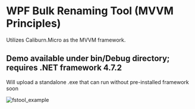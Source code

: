 # WPF Bulk Renaming Tool (MVVM Principles)

Utilizes Caliburn.Micro as the MVVM framework.

## Demo available under bin/Debug directory; requires .NET framework 4.7.2

Will upload a standalone .exe that can run without pre-installed framework soon

![fstool_example](https://user-images.githubusercontent.com/54769604/72728168-6c380d00-3b95-11ea-95d7-a993b06ca5b5.PNG)
